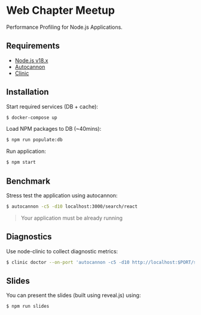 # Web Chapter Meetup

Performance Profiling for Node.js Applications.

## Requirements

- [Node.js v18.x](https://nodejs.org/en/)
- [Autocannon](https://www.npmjs.com/package/autocannon)
- [Clinic](https://www.npmjs.com/package/clinic)

## Installation

Start required services (DB + cache):

```sh
$ docker-compose up
```

Load NPM packages to DB (~40mins):

```sh
$ npm run populate:db
```

Run application:

```sh
$ npm start
```

## Benchmark

Stress test the application using autocannon:

```sh
$ autocannon -c5 -d10 localhost:3000/search/react
```

> Your application must be already running

## Diagnostics

Use node-clinic to collect diagnostic metrics:

```sh
$ clinic doctor --on-port 'autocannon -c5 -d10 http://localhost:$PORT/search/react' -- node index.js
```

## Slides

You can present the slides (built using reveal.js) using:

```sh
$ npm run slides
```
